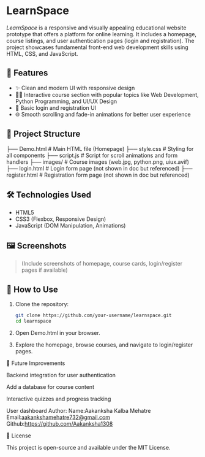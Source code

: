 # LearnSpace

*LearnSpace* is a responsive and visually appealing educational website prototype that offers a platform for online learning. It includes a homepage, course listings, and user authentication pages (login and registration). The project showcases fundamental front-end web development skills using HTML, CSS, and JavaScript.

## 🚀 Features

- ✨ Clean and modern UI with responsive design
- 🧑‍🎓 Interactive course section with popular topics like Web Development, Python Programming, and UI/UX Design
- 🔐 Basic login and registration UI
- 🌐 Smooth scrolling and fade-in animations for better user experience

## 📂 Project Structure

├── Demo.html          # Main HTML file (Homepage) ├── style.css          # Styling for all components ├── script.js          # Script for scroll animations and form handlers ├── images/            # Course images (web.jpg, python.png, uiux.avif) ├── login.html         # Login form page (not shown in doc but referenced) ├── register.html      # Registration form page (not shown in doc but referenced)

## 🛠 Technologies Used

- HTML5
- CSS3 (Flexbox, Responsive Design)
- JavaScript (DOM Manipulation, Animations)

## 🖼 Screenshots

> (Include screenshots of homepage, course cards, login/register pages if available)

## 📌 How to Use

1. Clone the repository:
   ```bash
   git clone https://github.com/your-username/learnspace.git
   cd learnspace

2. Open Demo.html in your browser.


3. Explore the homepage, browse courses, and navigate to login/register pages.



🎯 Future Improvements

Backend integration for user authentication

Add a database for course content

Interactive quizzes and progress tracking

User dashboard
Author:
Name:Aakanksha Kalba Mehatre
Email:aakankshamehatre732@gmail.com
Github:https://github.com/Aakanksha1308

📝 License

This project is open-source and available under the MIT License.
